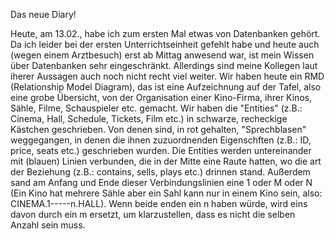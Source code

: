 Das neue Diary!

Heute, am 13.02., habe ich zum ersten Mal etwas von Datenbanken gehört. Da ich leider bei der ersten Unterrichtseinheit gefehlt habe und heute auch (wegen einem Arztbesuch) erst ab Mittag anwesend war, ist mein Wissen über Datenbanken sehr eingeschränkt. Allerdings sind meine Kollegen laut iherer Aussagen auch noch nicht recht viel weiter.
Wir haben heute ein RMD (Relationship Model Diagram), das ist eine Aufzeichnung auf der Tafel, also eine grobe Übersicht, von der Organisation einer Kino-Firma, ihrer Kinos, Sähle, Filme, Schauspieler etc. gemacht. Wir haben die "Entities" (z.B.: Cinema, Hall, Schedule, Tickets, Film etc.) in schwarze, recheckige Kästchen geschrieben. Von denen sind, in rot gehalten, "Sprechblasen" weggegangen, in denen die ihnen zuzuordnenden Eigenschften (z.B.: ID, price, seats etc.) geschrieben wurden. 
Die Entities werden untereinander mit (blauen) Linien verbunden, die in der Mitte eine Raute hatten, wo die art der Beziehung (z.B.: contains, sells, plays etc.) drinnen stand. Außerdem sand am Anfang und Ende dieser Verbindungslinien eine 1 oder M oder N (Ein Kino hat mehrere Sähle aber ein Sahl kann nur in einem Kino sein, also: CINEMA.1-----n.HALL).  Wenn beide enden ein n haben würde, wird eins davon durch ein m ersetzt, um klarzustellen, dass es nicht die selben Anzahl sein muss.
